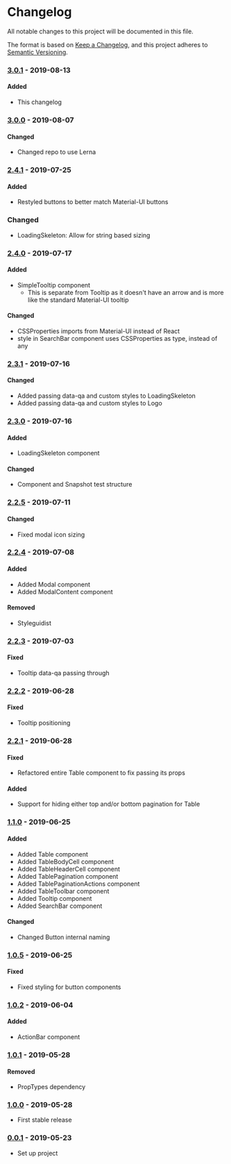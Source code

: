 # Changelog
All notable changes to this project will be documented in this file.

The format is based on [Keep a Changelog](https://keepachangelog.com/en/1.0.0/),
and this project adheres to [Semantic Versioning](https://semver.org/spec/v2.0.0.html).

### [3.0.1] - 2019-08-13
#### Added
- This changelog

### [3.0.0] - 2019-08-07
#### Changed
- Changed repo to use Lerna

### [2.4.1] - 2019-07-25
#### Added
- Restyled buttons to better match Material-UI buttons

### Changed
- LoadingSkeleton: Allow for string based sizing

### [2.4.0] - 2019-07-17
#### Added
- SimpleTooltip component
  - This is separate from Tooltip as it doesn't have an arrow and is more like the standard Material-UI tooltip

#### Changed
- CSSProperties imports from Material-UI instead of React
- style in SearchBar component uses CSSProperties as type, instead of any

### [2.3.1] - 2019-07-16
#### Changed
- Added passing data-qa and custom styles to LoadingSkeleton
- Added passing data-qa and custom styles to Logo

### [2.3.0] - 2019-07-16
#### Added
- LoadingSkeleton component

#### Changed
- Component and Snapshot test structure

### [2.2.5] - 2019-07-11
#### Changed
- Fixed modal icon sizing

### [2.2.4] - 2019-07-08
#### Added
- Added Modal component
- Added ModalContent component

#### Removed
- Styleguidist

### [2.2.3] - 2019-07-03
#### Fixed
- Tooltip data-qa passing through

### [2.2.2] - 2019-06-28
#### Fixed
- Tooltip positioning

### [2.2.1] - 2019-06-28
#### Fixed
- Refactored entire Table component to fix passing its props

#### Added
- Support for hiding either top and/or bottom pagination for Table

### [1.1.0] - 2019-06-25
#### Added
- Added Table component
- Added TableBodyCell component
- Added TableHeaderCell component
- Added TablePagination component
- Added TablePaginationActions component
- Added TableToolbar component
- Added Tooltip component
- Added SearchBar component

#### Changed
- Changed Button internal naming

### [1.0.5] - 2019-06-25
#### Fixed
- Fixed styling for button components

### [1.0.2] - 2019-06-04
#### Added
- ActionBar component

### [1.0.1] - 2019-05-28
#### Removed
- PropTypes dependency

### [1.0.0] - 2019-05-28
- First stable release

### [0.0.1] - 2019-05-23
- Set up project

[3.0.1]: https://github.com/RWS-NL/air-node-packages/compare/webcomponents-v3.0.0...webcomponents-v3.0.1
[3.0.0]: https://github.com/RWS-NL/air-node-packages/compare/webcomponents-v2.4.2...webcomponents-v3.0.0
[2.4.1]: https://github.com/RWS-NL/air-node-packages/compare/webcomponents-v2.4.0...webcomponents-v2.4.1
[2.4.0]: https://github.com/RWS-NL/air-node-packages/compare/webcomponents-v2.3.1...webcomponents-v2.4.0
[2.3.1]: https://github.com/RWS-NL/air-node-packages/compare/webcomponents-v2.3.0...webcomponents-v2.3.1
[2.3.0]: https://github.com/RWS-NL/air-node-packages/compare/webcomponents-v2.2.5...webcomponents-v2.3.0
[2.2.5]: https://github.com/RWS-NL/air-node-packages/compare/webcomponents-v2.2.4...webcomponents-v2.2.5
[2.2.4]: https://github.com/RWS-NL/air-node-packages/compare/webcomponents-v2.2.3...webcomponents-v2.2.4
[2.2.3]: https://github.com/RWS-NL/air-node-packages/compare/webcomponents-v2.2.2...webcomponents-v2.2.3
[2.2.2]: https://github.com/RWS-NL/air-node-packages/compare/webcomponents-v2.2.1...webcomponents-v2.2.2
[2.2.1]: https://github.com/RWS-NL/air-node-packages/compare/webcomponents-v1.1.0...webcomponents-v2.2.1
[1.1.0]: https://github.com/RWS-NL/air-node-packages/compare/webcomponents-v1.0.5...webcomponents-v1.1.0
[1.0.5]: https://github.com/RWS-NL/air-node-packages/compare/webcomponents-v1.0.2...webcomponents-v1.0.5
[1.0.2]: https://github.com/RWS-NL/air-node-packages/compare/webcomponents-v1.0.1...webcomponents-v1.0.2
[1.0.1]: https://github.com/RWS-NL/air-node-packages/compare/webcomponents-v1.0.0...webcomponents-v1.0.1
[1.0.0]: https://github.com/RWS-NL/air-node-packages/compare/webcomponents-v0.0.1...webcomponents-v1.0.0
[0.0.1]: https://github.com/RWS-NL/air-node-packages/releases/tag/webcomponents-v0.0.1